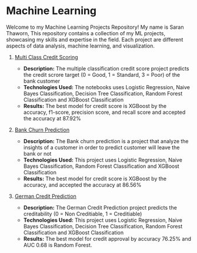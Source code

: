# Machine Learning

Welcome to my Machine Learning Projects Repository! My name is Saran Thaworn, This repository contains a collection of my ML projects, showcasing my skills and expertise in the field. Each project are different aspects of data analysis, machine learning, and visualization.

1. [Multi Class Credit Scoring](https://github.com/Saran4B/MachineLearning/tree/main/Multi-Class%20Credit%20Score)
   - **Description:** The multiple classification credit score project predicts the credit scrore target (0 = Good, 1 = Standard, 3 = Poor) of the bank customer 
   - **Technologies Used:** The notebooks uses Logistic Regression, Naive Bayes Classification, Decision Tree Classification, Random Forest Classification and XGBoost Classification
   - **Results:** The best model for credit score is XGBoost by the accuracy, f1-score, precision score, and recall score and accepted the accuracy at 87.92%
  
2. [Bank Churn Prediction]()
   - **Description:** The Bank churn prediction is a project that analyze the insights of a customer in order to predict customer will leave the bank or not
   - **Technologies Used:** This project uses Logistic Regression, Naive Bayes Classification, Random Forest Classification and XGBoost Classification
   - **Results:** The best model for credit score is XGBoost by the accuracy, and accepted the accuracy at 86.56%
  
3. [German Credit Prediction]()
   - **Description:** The German Credit Prediction project predicts the creditability (0 = Non Creditiable, 1 = Creditiable)
   - **Technologies Used:** This project uses Logistic Regression, Naive Bayes Classification, Decision Tree Classification, Random Forest Classification and XGBoost Classification
   - **Results:** The best model for credit approval by accuracy 76.25% and AUC 0.68 is Random Forest.
